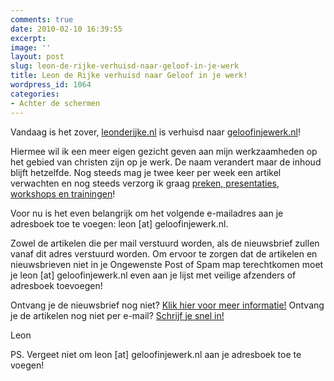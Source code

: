 ```yaml
---
comments: true
date: 2010-02-10 16:39:55
excerpt:  
image: ''
layout: post
slug: leon-de-rijke-verhuisd-naar-geloof-in-je-werk
title: Leon de Rijke verhuisd naar Geloof in je werk!
wordpress_id: 1064
categories:
- Achter de schermen
---
```


Vandaag is het zover, [leonderijke.nl](http://www.leonderijke.nl) is verhuisd naar [geloofinjewerk.nl](http://www.geloofinjewerk.nl)!

Hiermee wil ik een meer eigen gezicht geven aan mijn werkzaamheden op het gebied van christen zijn op je werk. De naam verandert maar de inhoud blijft hetzelfde. Nog steeds mag je twee keer per week een artikel verwachten en nog steeds verzorg ik graag [preken, presentaties, workshops en trainingen](/diensten/)!

Voor nu is het even belangrijk om het volgende e-mailadres aan je adresboek toe te voegen: leon [at] geloofinjewerk.nl.

Zowel de artikelen die per mail verstuurd worden, als de nieuwsbrief zullen vanaf dit adres verstuurd worden. Om ervoor te zorgen dat de artikelen en nieuwsbrieven niet in je Ongewenste Post of Spam map terechtkomen moet je leon [at] geloofinjewerk.nl even aan je lijst met veilige afzenders of adresboek toevoegen!

Ontvang je de nieuwsbrief nog niet? [Klik hier voor meer informatie!](/nieuwsbrief/) Ontvang je de artikelen nog niet per e-mail? [Schrijf je snel in!](/abonneren/)

Leon

PS. Vergeet niet om leon [at] geloofinjewerk.nl aan je adresboek toe te voegen!
